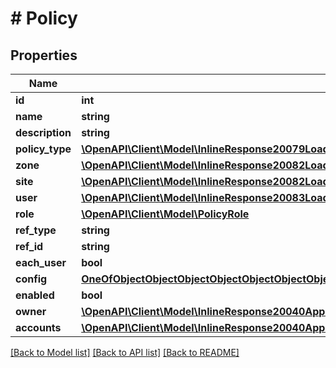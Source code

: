 # # Policy

## Properties

Name | Type | Description | Notes
------------ | ------------- | ------------- | -------------
**id** | **int** |  | [optional]
**name** | **string** |  | [optional]
**description** | **string** |  | [optional]
**policy_type** | [**\OpenAPI\Client\Model\InlineResponse20079LoadBalancerMonitorLoadBalancerType**](InlineResponse20079LoadBalancerMonitorLoadBalancerType.md) |  | [optional]
**zone** | [**\OpenAPI\Client\Model\InlineResponse20082LoadBalancerInstanceSslCert**](InlineResponse20082LoadBalancerInstanceSslCert.md) |  | [optional]
**site** | [**\OpenAPI\Client\Model\InlineResponse20082LoadBalancerInstanceSslCert**](InlineResponse20082LoadBalancerInstanceSslCert.md) |  | [optional]
**user** | [**\OpenAPI\Client\Model\InlineResponse20083LoadBalancerNodeCreatedBy**](InlineResponse20083LoadBalancerNodeCreatedBy.md) |  | [optional]
**role** | [**\OpenAPI\Client\Model\PolicyRole**](PolicyRole.md) |  | [optional]
**ref_type** | **string** |  | [optional]
**ref_id** | **string** |  | [optional]
**each_user** | **bool** |  | [optional]
**config** | [**OneOfObjectObjectObjectObjectObjectObjectObjectObjectObjectObjectObjectObjectObjectObjectObjectObjectObjectObjectObjectObjectObjectObjectObjectObjectObjectObjectObjectObjectObject**](OneOfObjectObjectObjectObjectObjectObjectObjectObjectObjectObjectObjectObjectObjectObjectObjectObjectObjectObjectObjectObjectObjectObjectObjectObjectObjectObjectObjectObjectObject.md) |  | [optional]
**enabled** | **bool** |  | [optional]
**owner** | [**\OpenAPI\Client\Model\InlineResponse20040AppDeployInstance**](InlineResponse20040AppDeployInstance.md) |  | [optional]
**accounts** | [**\OpenAPI\Client\Model\InlineResponse20040AppDeployInstance[]**](InlineResponse20040AppDeployInstance.md) |  | [optional]

[[Back to Model list]](../../README.md#models) [[Back to API list]](../../README.md#endpoints) [[Back to README]](../../README.md)
